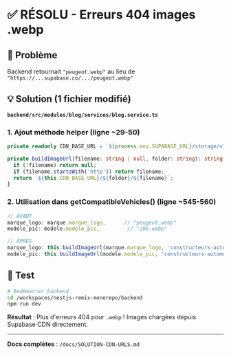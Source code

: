 # ✅ RÉSOLU - Erreurs 404 images .webp

## 🎯 Problème
Backend retournait `"peugeot.webp"` au lieu de `"https://...supabase.co/.../peugeot.webp"`

## 💡 Solution (1 fichier modifié)

**`backend/src/modules/blog/services/blog.service.ts`**

### 1. Ajout méthode helper (ligne ~29-50)
```typescript
private readonly CDN_BASE_URL = `${process.env.SUPABASE_URL}/storage/v1/object/public/uploads`;

private buildImageUrl(filename: string | null, folder: string): string | null {
  if (!filename) return null;
  if (filename.startsWith('http')) return filename;
  return `${this.CDN_BASE_URL}/${folder}/${filename}`;
}
```

### 2. Utilisation dans getCompatibleVehicles() (ligne ~545-560)
```typescript
// AVANT
marque_logo: marque.marque_logo,      // "peugeot.webp"
modele_pic: modele.modele_pic,         // "206.webp"

// APRÈS
marque_logo: this.buildImageUrl(marque.marque_logo, 'constructeurs-automobiles/marques-logos'),
modele_pic: this.buildImageUrl(modele.modele_pic, 'constructeurs-automobiles/modeles-photos'),
```

## 🚀 Test

```bash
# Redémarrer backend
cd /workspaces/nestjs-remix-monorepo/backend
npm run dev
```

**Résultat** : Plus d'erreurs 404 pour `.webp` ! Images chargées depuis Supabase CDN directement.

---

**Docs complètes** : `/docs/SOLUTION-CDN-URLS.md`
